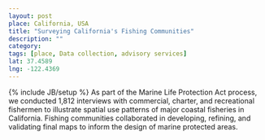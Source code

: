 ```yaml
---
layout: post
place: California, USA
title: "Surveying California's Fishing Communities"
description: ""
category: 
tags: [place, Data collection, advisory services]
lat: 37.4589
lng: -122.4369
---
```

{% include JB/setup %}
As part of the Marine Life Protection Act process, we conducted 1,812 interviews
with commercial, charter, and recreational fishermen to illustrate spatial
use patterns of major coastal fisheries in California. Fishing
communities collaborated in developing, refining, and validating final maps to inform
the design of marine protected areas.

